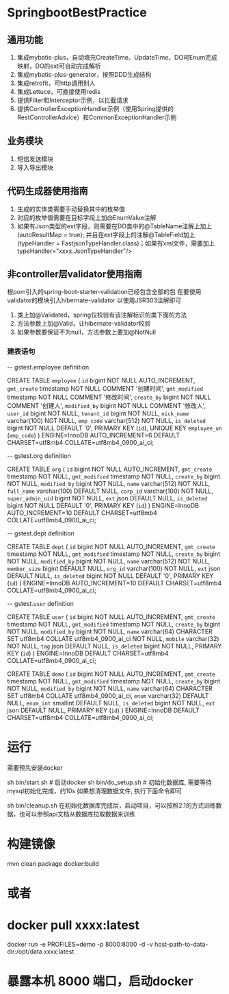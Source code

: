# SpringbootBestPractice

## 通用功能
1. 集成mybatis-plus，自动填充CreateTime、UpdateTime，DO可Enum完成映射，DO的ext可自动完成解析
2. 集成mybatis-plus-generator，按照DDD生成结构
3. 集成retrofit，可http调用别人
4. 集成Lettuce，可直接使用redis
5. 提供Filter和Interceptor示例，以拦截请求
6. 提供ControllerExceptionHandler示例（使用Spring提供的RestControllerAdvice）和CommonExceptionHandler示例

## 业务模块
1. 短信发送模块
2. 导入导出模块

## 代码生成器使用指南
1. 生成的实体类需要手动替换其中的枚举值
2. 对应的枚举值需要在目标字段上加@EnumValue注解
3. 如果有Json类型的ext字段，则需要在DO类中的@TableName注解上加上(autoResultMap = true); 并且在ext字段上的注解@TableField加上(typeHandler =
   FastjsonTypeHandler.class)；如果有xml文件，需要加上typeHandler="xxxx.JsonTypeHandler"/>

## 非controller层validator使用指南

根pom引入的spring-boot-starter-validation已经包含全部的包
在要使用validator的模块引入hibernate-validator 以使用JSR303注解即可

1. 类上加@Validated，spring仅校验有该注解标识的类下面的方法
2. 方法参数上加@Valid，让hibernate-validator校验
3. 如果参数要保证不为null，方法参数上要加@NotNull

### 建表语句

-- gstest.employee definition

CREATE TABLE `employee` (
`id` bigint NOT NULL AUTO_INCREMENT,
`gmt_create` timestamp NOT NULL COMMENT '创建时间',
`gmt_modified` timestamp NOT NULL COMMENT '修改时间',
`create_by` bigint NOT NULL COMMENT '创建人',
`modified_by` bigint NOT NULL COMMENT '修改人',
`user_id` bigint NOT NULL,
`tenant_id` bigint NOT NULL,
`nick_name` varchar(100) NOT NULL,
`emp_code` varchar(512) NOT NULL,
`is_deleted` bigint NOT NULL DEFAULT '0',
PRIMARY KEY (`id`),
UNIQUE KEY `employee_un` (`emp_code`)
) ENGINE=InnoDB AUTO_INCREMENT=6 DEFAULT CHARSET=utf8mb4 COLLATE=utf8mb4_0900_ai_ci;

-- gstest.org definition

CREATE TABLE `org` (
`id` bigint NOT NULL AUTO_INCREMENT,
`gmt_create` timestamp NOT NULL,
`gmt_modified` timestamp NOT NULL,
`create_by` bigint NOT NULL,
`modified_by` bigint NOT NULL,
`name` varchar(512) NOT NULL,
`full_name` varchar(100) DEFAULT NULL,
`corp_id` varchar(100) NOT NULL,
`super_admin_uid` bigint NOT NULL,
`ext` json DEFAULT NULL,
`is_deleted` bigint NOT NULL DEFAULT '0',
PRIMARY KEY (`id`)
) ENGINE=InnoDB AUTO_INCREMENT=10 DEFAULT CHARSET=utf8mb4 COLLATE=utf8mb4_0900_ai_ci;

-- gstest.dept definition

CREATE TABLE `dept` (
`id` bigint NOT NULL AUTO_INCREMENT,
`gmt_create` timestamp NOT NULL,
`gmt_modified` timestamp NOT NULL,
`create_by` bigint NOT NULL,
`modified_by` bigint NOT NULL,
`name` varchar(512) NOT NULL,
`member_size` bigint DEFAULT NULL,
`org_id` varchar(100) NOT NULL,
`ext` json DEFAULT NULL,
`is_deleted` bigint NOT NULL DEFAULT '0',
PRIMARY KEY (`id`)
) ENGINE=InnoDB AUTO_INCREMENT=10 DEFAULT CHARSET=utf8mb4 COLLATE=utf8mb4_0900_ai_ci;

-- gstest.`user` definition

CREATE TABLE `user` (
`id` bigint NOT NULL AUTO_INCREMENT,
`gmt_create` timestamp NOT NULL,
`gmt_modified` timestamp NOT NULL,
`create_by` bigint NOT NULL,
`modified_by` bigint NOT NULL,
`name` varchar(64) CHARACTER SET utf8mb4 COLLATE utf8mb4_0900_ai_ci NOT NULL,
`mobile` varchar(32) NOT NULL,
`tag` json DEFAULT NULL,
`is_deleted` bigint NOT NULL,
PRIMARY KEY (`id`)
) ENGINE=InnoDB DEFAULT CHARSET=utf8mb4 COLLATE=utf8mb4_0900_ai_ci;

CREATE TABLE `demo` (
`id` bigint NOT NULL AUTO_INCREMENT,
`gmt_create` timestamp NOT NULL,
`gmt_modified` timestamp NOT NULL,
`create_by` bigint NOT NULL,
`modified_by` bigint NOT NULL,
`name` varchar(64) CHARACTER SET utf8mb4 COLLATE utf8mb4_0900_ai_ci,
`enum` varchar(32) DEFAULT NULL,
`enum_int` smallint DEFAULT NULL,
`is_deleted` bigint NOT NULL,
`ext` json DEFAULT NULL,
PRIMARY KEY (`id`)
) ENGINE=InnoDB DEFAULT CHARSET=utf8mb4 COLLATE=utf8mb4_0900_ai_ci;

# 运行
需要预先安装docker

sh bin/start.sh # 启动docker
sh bin/do_setup.sh # 初始化数据库, 需要等待mysql初始化完成，约10s
如果想清理数据文件, 执行下面命令即可

sh bin/cleanup.sh
在初始化数据库完成后，启动项目，可以按照2.1的方式训练数据，也可以参照api文档从数据库拉取数据来训练

# 构建镜像
mvn clean package docker:build
# 或者
# docker pull xxxx:latest

docker run -e PROFILES=demo -p 8000:8000 -d -v host-path-to-data-dir:/opt/data xxxx:latest
# 暴露本机 8000 端口，启动docker